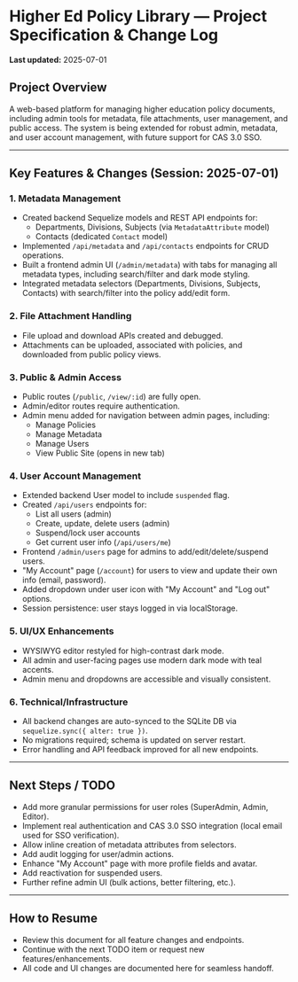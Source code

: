 # Higher Ed Policy Library — Project Specification & Change Log

**Last updated:** 2025-07-01

## Project Overview
A web-based platform for managing higher education policy documents, including admin tools for metadata, file attachments, user management, and public access. The system is being extended for robust admin, metadata, and user account management, with future support for CAS 3.0 SSO.

---

## Key Features & Changes (Session: 2025-07-01)

### 1. Metadata Management
- Created backend Sequelize models and REST API endpoints for:
  - Departments, Divisions, Subjects (via `MetadataAttribute` model)
  - Contacts (dedicated `Contact` model)
- Implemented `/api/metadata` and `/api/contacts` endpoints for CRUD operations.
- Built a frontend admin UI (`/admin/metadata`) with tabs for managing all metadata types, including search/filter and dark mode styling.
- Integrated metadata selectors (Departments, Divisions, Subjects, Contacts) with search/filter into the policy add/edit form.

### 2. File Attachment Handling
- File upload and download APIs created and debugged.
- Attachments can be uploaded, associated with policies, and downloaded from public policy views.

### 3. Public & Admin Access
- Public routes (`/public`, `/view/:id`) are fully open.
- Admin/editor routes require authentication.
- Admin menu added for navigation between admin pages, including:
  - Manage Policies
  - Manage Metadata
  - Manage Users
  - View Public Site (opens in new tab)

### 4. User Account Management
- Extended backend User model to include `suspended` flag.
- Created `/api/users` endpoints for:
  - List all users (admin)
  - Create, update, delete users (admin)
  - Suspend/lock user accounts
  - Get current user info (`/api/users/me`)
- Frontend `/admin/users` page for admins to add/edit/delete/suspend users.
- "My Account" page (`/account`) for users to view and update their own info (email, password).
- Added dropdown under user icon with "My Account" and "Log out" options.
- Session persistence: user stays logged in via localStorage.

### 5. UI/UX Enhancements
- WYSIWYG editor restyled for high-contrast dark mode.
- All admin and user-facing pages use modern dark mode with teal accents.
- Admin menu and dropdowns are accessible and visually consistent.

### 6. Technical/Infrastructure
- All backend changes are auto-synced to the SQLite DB via `sequelize.sync({ alter: true })`.
- No migrations required; schema is updated on server restart.
- Error handling and API feedback improved for all new endpoints.

---

## Next Steps / TODO
- Add more granular permissions for user roles (SuperAdmin, Admin, Editor).
- Implement real authentication and CAS 3.0 SSO integration (local email used for SSO verification).
- Allow inline creation of metadata attributes from selectors.
- Add audit logging for user/admin actions.
- Enhance "My Account" page with more profile fields and avatar.
- Add reactivation for suspended users.
- Further refine admin UI (bulk actions, better filtering, etc.).

---

## How to Resume
- Review this document for all feature changes and endpoints.
- Continue with the next TODO item or request new features/enhancements.
- All code and UI changes are documented here for seamless handoff.
